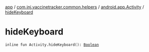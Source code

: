 [app](../../index.md) / [com.jnj.vaccinetracker.common.helpers](../index.md) / [android.app.Activity](index.md) / [hideKeyboard](./hide-keyboard.md)

# hideKeyboard

`inline fun Activity.hideKeyboard(): `[`Boolean`](https://kotlinlang.org/api/latest/jvm/stdlib/kotlin/-boolean/index.html)
